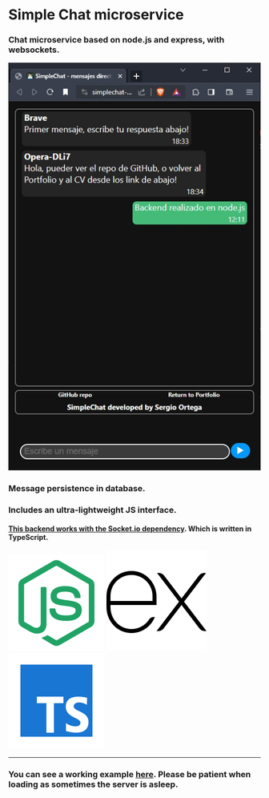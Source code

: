 # Simple Chat microservice

### Chat microservice based on node.js and express, with websockets.
![simple chat UI](simple-chat.jpg)

### Message persistence in database.

### Includes an ultra-lightweight JS interface.

#### [This backend works with the Socket.io dependency](https://www.npmjs.com/package/socket.io). Which is written in TypeScript.

![logo node](nodejs.svg)
![logo express](express.svg)
![logo TypeScript](typescript.svg)

---

### You can see a working example [here](https://simplechat-70s3qzep.b4a.run/). Please be patient when loading as sometimes the server is asleep.
